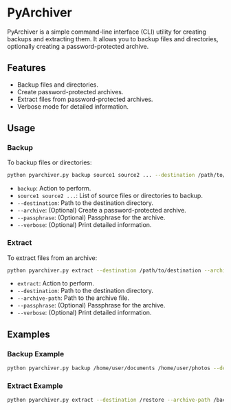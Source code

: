 # PyArchiver

PyArchiver is a simple command-line interface (CLI) utility for creating backups and extracting them. It allows you to backup files and directories, optionally creating a password-protected archive.

## Features

- Backup files and directories.
- Create password-protected archives.
- Extract files from password-protected archives.
- Verbose mode for detailed information.

## Usage

### Backup

To backup files or directories:

```bash
python pyarchiver.py backup source1 source2 ... --destination /path/to/destination [--archive] [--passphrase your_passphrase] [--verbose]
```

- `backup`: Action to perform.
- `source1 source2 ...`: List of source files or directories to backup.
- `--destination`: Path to the destination directory.
- `--archive`: (Optional) Create a password-protected archive.
- `--passphrase`: (Optional) Passphrase for the archive.
- `--verbose`: (Optional) Print detailed information.

### Extract

To extract files from an archive:

```bash
python pyarchiver.py extract --destination /path/to/destination --archive-path /path/to/archive [--passphrase your_passphrase] [--verbose]
```

- `extract`: Action to perform.
- `--destination`: Path to the destination directory.
- `--archive-path`: Path to the archive file.
- `--passphrase`: (Optional) Passphrase for the archive.
- `--verbose`: (Optional) Print detailed information.

## Examples

### Backup Example

```bash
python pyarchiver.py backup /home/user/documents /home/user/photos --destination /backup --archive --passphrase mysecretpass --verbose
```

### Extract Example

```bash
python pyarchiver.py extract --destination /restore --archive-path /backup/archive.zip --passphrase mysecretpass --verbose
```